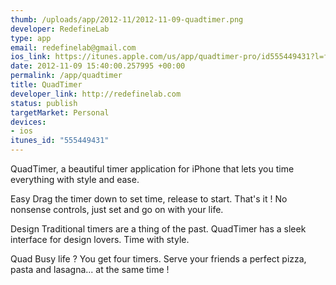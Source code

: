 ```yaml
--- 
thumb: /uploads/app/2012-11/2012-11-09-quadtimer.png
developer: RedefineLab
type: app
email: redefinelab@gmail.com
ios_link: https://itunes.apple.com/us/app/quadtimer-pro/id555449431?l=fr&ls=1%26mt=8
date: 2012-11-09 15:40:00.257995 +00:00
permalink: /app/quadtimer
title: QuadTimer
developer_link: http://redefinelab.com
status: publish
targetMarket: Personal
devices: 
- ios
itunes_id: "555449431"
---
```


QuadTimer, a beautiful timer application for iPhone that lets you time everything with style and ease.

Easy
Drag the timer down to set time, release to start. That's it ! No nonsense controls, just set and go on with your life.

Design
Traditional timers are a thing of the past. QuadTimer has a sleek interface for design lovers. Time with style.

Quad
Busy life ? You get four timers. Serve your friends a perfect pizza, pasta and lasagna... at the same time !
